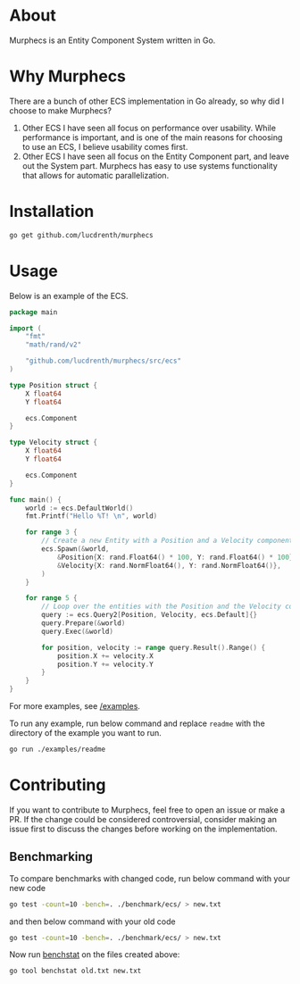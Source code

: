 # About
Murphecs is an Entity Component System written in Go.

# Why Murphecs
There are a bunch of other ECS implementation in Go already, so why did I choose to make Murphecs? 

1. Other ECS I have seen all focus on performance over usability. While performance is important, and is one of the main reasons for choosing to use an ECS, I believe usability comes first. 
2. Other ECS I have seen all focus on the Entity Component part, and leave out the System part. Murphecs has easy to use systems functionality that allows for automatic parallelization.

# Installation
```bash
go get github.com/lucdrenth/murphecs
```

# Usage
Below is an example of the ECS. 
```go
package main

import (
	"fmt"
	"math/rand/v2"

	"github.com/lucdrenth/murphecs/src/ecs"
)

type Position struct {
	X float64
	Y float64

	ecs.Component
}

type Velocity struct {
	X float64
	Y float64

	ecs.Component
}

func main() {
	world := ecs.DefaultWorld()
	fmt.Printf("Hello %T! \n", world)

	for range 3 {
		// Create a new Entity with a Position and a Velocity component
		ecs.Spawn(&world,
			&Position{X: rand.Float64() * 100, Y: rand.Float64() * 100},
			&Velocity{X: rand.NormFloat64(), Y: rand.NormFloat64()},
		)
	}

	for range 5 {
		// Loop over the entities with the Position and the Velocity component
		query := ecs.Query2[Position, Velocity, ecs.Default]{}
		query.Prepare(&world)
		query.Exec(&world)

		for position, velocity := range query.Result().Range() {
			position.X += velocity.X
			position.Y += velocity.Y
		}
	}
}
```

For more examples, see [/examples](./examples/).

To run any example, run below command and replace `readme` with the directory of the example you want to run.
```bash
go run ./examples/readme
```

# Contributing
If you want to contribute to Murphecs, feel free to open an issue or make a PR. If the change could be considered controversial, consider making an issue first to discuss the changes before working on the implementation. 

## Benchmarking
To compare benchmarks with changed code, run below command with your new code
```bash
go test -count=10 -bench=. ./benchmark/ecs/ > new.txt
```
and then below command with your old code
```bash
go test -count=10 -bench=. ./benchmark/ecs/ > new.txt
```
Now run [benchstat](https://pkg.go.dev/golang.org/x/perf/cmd/benchstat) on the files created above:
```bash
go tool benchstat old.txt new.txt
```
